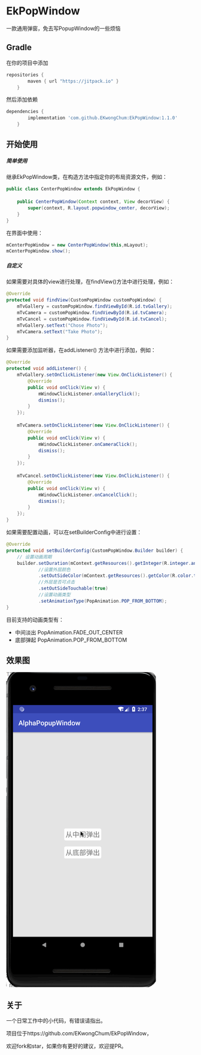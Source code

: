 # EkPopWindow #

一款通用弹窗，免去写PopupWindow的一些烦恼

## Gradle ##

在你的项目中添加

```groovy
repositories {
        maven { url "https://jitpack.io" }
    }
```

然后添加依赖

```groovy
dependencies {
        implementation 'com.github.EKwongChum:EkPopWindow:1.1.0'
    }
```

## 开始使用 ##

##### 简单使用

继承EkPopWindow类，在构造方法中指定你的布局资源文件，例如：

```java
public class CenterPopWindow extends EkPopWindow {

    public CenterPopWindow(Context context, View decorView) {
        super(context, R.layout.popwindow_center, decorView);
    }
}
```

在界面中使用：

```java
mCenterPopWindow = new CenterPopWindow(this,mLayout);
mCenterPopWindow.show();
```

##### 自定义

如果需要对具体的view进行处理，在findView()方法中进行处理，例如：

```java
@Override
protected void findView(CustomPopWindow customPopWindow) {
    mTvGallery = customPopWindow.findViewById(R.id.tvGallery);
    mTvCamera = customPopWindow.findViewById(R.id.tvCamera);
    mTvCancel = customPopWindow.findViewById(R.id.tvCancel);
    mTvGallery.setText("Chose Photo");
    mTvCamera.setText("Take Photo");
}
```

如果需要添加监听器，在addListener() 方法中进行添加，例如：

```java
@Override
protected void addListener() {
    mTvGallery.setOnClickListener(new View.OnClickListener() {
        @Override
        public void onClick(View v) {
            mWindowClickListener.onGalleryClick();
            dismiss();
        }
    });

    mTvCamera.setOnClickListener(new View.OnClickListener() {
        @Override
        public void onClick(View v) {
            mWindowClickListener.onCameraClick();
            dismiss();
        }
    });

    mTvCancel.setOnClickListener(new View.OnClickListener() {
        @Override
        public void onClick(View v) {
            mWindowClickListener.onCancelClick();
            dismiss();
        }
    });
}
```

如果需要配置动画，可以在setBuilderConfig中进行设置：

```java
@Override
protected void setBuilderConfig(CustomPopWindow.Builder builder) {
    // 设置动画周期
    builder.setDuration(mContext.getResources().getInteger(R.integer.anim_duration_short))
            //设置外层颜色
            .setOutSideColor(mContext.getResources().getColor(R.color.transparent_fifty_percent))
            //外层是否可点击
            .setOutSideTouchable(true)
            //设置动画类型
            .setAnimationType(PopAnimation.POP_FROM_BOTTOM);
}
```

目前支持的动画类型有：

- 中间淡出  PopAnimation.FADE_OUT_CENTER
- 底部弹起  PopAnimation.POP_FROM_BOTTOM

## 效果图 ##

![popwindow](capture/popwindow.gif)

## 关于 ##

一个日常工作中的小代码，有错误请指出。

项目位于https://github.com/EKwongChum/EkPopWindow，

欢迎fork和star，如果你有更好的建议，欢迎提PR。

[我的博客]: https://ekwong.cn/

